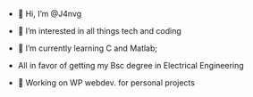- 👋 Hi, I’m @J4nvg
- 👀 I’m interested in all things tech and coding
- 🌱 I’m currently learning C and Matlab;
- All in favor of getting my Bsc degree in Electrical Engineering 

- 👾 Working on WP webdev. for personal projects

<!---
J4nvg/J4nvg is a ✨ special ✨ repository because its `README.md` (this file) appears on your GitHub profile.
You can click the Preview link to take a look at your changes.
--->
